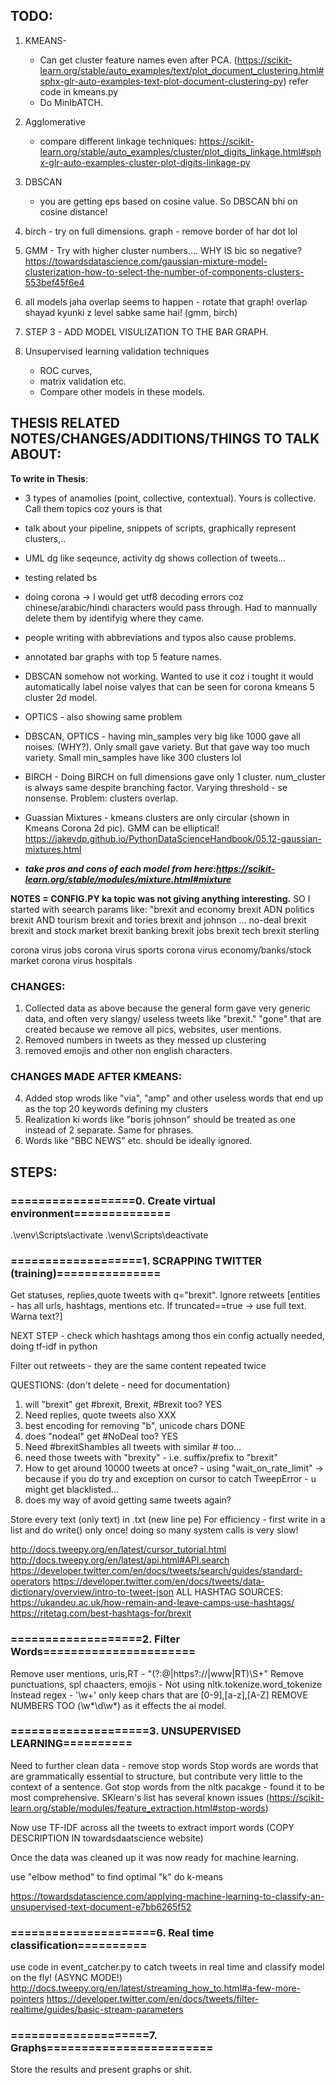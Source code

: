 ## TODO: 

1. KMEANS-
	- Can get cluster feature names even after PCA. (https://scikit-learn.org/stable/auto_examples/text/plot_document_clustering.html#sphx-glr-auto-examples-text-plot-document-clustering-py)
	refer code in kmeans.py
	- Do MinIbATCH.
1. Agglomerative 
	- compare different linkage techniques: https://scikit-learn.org/stable/auto_examples/cluster/plot_digits_linkage.html#sphx-glr-auto-examples-cluster-plot-digits-linkage-py
2. DBSCAN
	- you are getting eps based on cosine value. So DBSCAN bhi on cosine distance!
3. birch -
	try on full dimensions.
	graph - remove border of har dot lol
3. GMM - Try with higher cluster numbers.... WHY IS bic so negative?
	https://towardsdatascience.com/gaussian-mixture-model-clusterization-how-to-select-the-number-of-components-clusters-553bef45f6e4
4. all models jaha overlap seems to happen - rotate that graph! overlap shayad kyunki z level sabke same hai! (gmm, birch)

5. STEP 3 - ADD MODEL VISULIZATION TO THE BAR GRAPH.

5. Unsupervised learning validation techniques
    * ROC curves, 
    * matrix validation etc.

    - Compare other models in these models.


## THESIS RELATED NOTES/CHANGES/ADDITIONS/THINGS TO TALK ABOUT:

**To write in Thesis**:
* 3 types of anamolies (point, collective, contextual). Yours is collective. Call them topics coz yours is that
* talk about your pipeline, snippets of scripts, graphically represent clusters,..
* UML dg like seqeunce, activity dg shows collection of tweets...
* testing related bs

* doing corona -> I would get utf8 decoding errors coz chinese/arabic/hindi characters would pass through. Had to mannually delete them by identifyig where they came.

* people writing with abbreviations and typos also cause problems.

* annotated bar graphs with top 5 feature names.

* DBSCAN somehow not working. Wanted to use it coz i tought it would automatically label noise valyes that can be seen for corona kmeans 5 cluster 2d model.
* OPTICS - also showing same problem
* DBSCAN, OPTICS - having min_samples very big like 1000 gave all noises. (WHY?). Only small gave variety. But that gave way too much variety. Small min_samples have like 300 clusters lol
* BIRCH - Doing BIRCH on full dimensions gave only 1 cluster. num_cluster is always same despite branching factor. Varying threshold - se nonsense. Problem: clusters overlap.
* Guassian Mixtures - kmeans clusters are only circular (shown in Kmeans Corona 2d pic). GMM can be elliptical! https://jakevdp.github.io/PythonDataScienceHandbook/05.12-gaussian-mixtures.html

* ***take pros and cons of each model from here:https://scikit-learn.org/stable/modules/mixture.html#mixture***

**NOTES = CONFIG.PY ka topic was not giving anything interesting.** SO I started with seearch params like:
"brexit and economy
brexit ADN politics
brexit AND tourism
brexit and tories
brexit and johnson
...
no-deal brexit
brexit and stock market
brexit banking
brexit jobs
brexit tech
brexit sterling

corona virus jobs
corona virus sports
corona virus economy/banks/stock market
corona virus hospitals

### CHANGES:
1. Collected data as above because the general form gave very generic data, and often very slangy/ useless tweets like "brexit." "gone" that are created because we remove all pics, websites, user mentions.
2. Removed numbers in tweets as they messed up clustering
3. removed emojis and other non english characters.

### CHANGES MADE AFTER KMEANS:
4. Added stop wrods like "via", "amp" and other useless words that end up as the top 20 keywords defining my clusters
5. Realization ki words like "boris johnson" should be treated as one instead of 2 separate. Same for phrases.
6. Words like "BBC NEWS" etc. should be ideally ignored.


## STEPS:
### ==================0. Create virtual environment==============
.\venv\Scripts\activate
.\venv\Scripts\deactivate

### ===================1. SCRAPPING TWITTER (training)===============
Get statuses, replies,quote tweets with q="brexit". Ignore retweets
[entities - has all urls, hashtags, mentions etc. If truncated==true -> use full text. Warna text?]

NEXT STEP - check which hashtags among thos ein config actually needed,
            doing tf-idf in python

Filter out retweets - they are the same content repeated twice

QUESTIONS: (don't delete - need for documentation)
1. will "brexit" get #brexit, Brexit, #Brexit too?  YES
2. Need replies, quote tweets also                  XXX
3. best encoding for removing "b", unicode chars    DONE
4. does "nodeal" get #NoDeal too?                   YES
5. Need #brexitShambles all tweets with similar # too...
6. need those tweets with "brexity" - i.e. suffix/prefix to "brexit"
7. How to get around 10000 tweets at once? - using "wait_on_rate_limit" -> because if you do try and exception on cursor to catch TweepError - u might get blacklisted...
8. does my way of avoid getting same tweets again?

Store every text (only text) in .txt (new line pe)
For efficiency - first write in a list and do write() only once! doing so many system calls is very slow!

http://docs.tweepy.org/en/latest/cursor_tutorial.html
http://docs.tweepy.org/en/latest/api.html#API.search
https://developer.twitter.com/en/docs/tweets/search/guides/standard-operators
https://developer.twitter.com/en/docs/tweets/data-dictionary/overview/intro-to-tweet-json
ALL HASHTAG SOURCES:
https://ukandeu.ac.uk/how-remain-and-leave-camps-use-hashtags/
https://ritetag.com/best-hashtags-for/brexit

### ===================2. Filter Words======================
Remove user mentions, uris,RT - "(?:@|https?://|www|RT)\S+"
Remove punctuations, spl chaacters, emojis -
Not using nltk.tokenize.word_tokenize
Instead regex - '\w+' only keep chars that are [0-9],[a-z],[A-Z]
REMOVE NUMBERS TOO (\w*\d\w*) as it effects the ai model.
### ====================3. UNSUPERVISED LEARNING==========
Need to further clean data -
remove stop words
Stop words are words that are grammatically essential to structure,
but contribute very little to the context of a sentence.
Got stop words from the nltk pacakge - found it to be most comprehensive. SKlearn's list has several known issues
(https://scikit-learn.org/stable/modules/feature_extraction.html#stop-words)

Now use TF-IDF across all the tweets to extract import words
(COPY DESCRIPTION IN towardsdaatscience website)

Once the data was cleaned up it was now ready for machine learning.

use "elbow method" to find optimal "k"
do k-means

https://towardsdatascience.com/applying-machine-learning-to-classify-an-unsupervised-text-document-e7bb6265f52


### =====================6. Real time classification==========
use code in event_catcher.py to catch tweets in real time and classify model on the fly! (ASYNC MODE!)
http://docs.tweepy.org/en/latest/streaming_how_to.html#a-few-more-pointers
https://developer.twitter.com/en/docs/tweets/filter-realtime/guides/basic-stream-parameters

### ====================7. Graphs========================
Store the results and present graphs or shit.